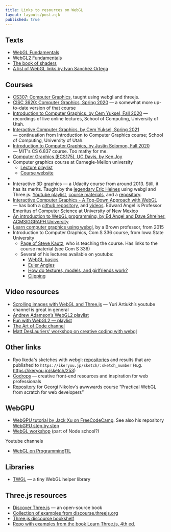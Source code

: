 ```yaml
---
title: Links to resources on WebGL
layout: layouts/post.njk
published: true
---
```



## Texts
- [WebGL Fundamentals](https://webglfundamentals.org/)
- [WebGL2 Fundamentals](https://webgl2fundamentals.org/)
- [The book of shaders](https://thebookofshaders.com/)
- [A list of WebGL links by Ivan Sanchez Ortega](https://ivan.sanchezortega.es/devel/2019/08/26/webgl-links.html)

## Courses
- [CS307: Computer Graphics](https://cs.wellesley.edu/~cs307/index.html), taught using webgl and threejs.
- [CISC 3620: Computer Graphics, Spring 2020](https://mr-pc.org/t/cisc3620/) — a somewhat more up-to-date version of that course
- [Introduction to Computer Graphics, by Cem Yuksel, Fall 2020](https://www.youtube.com/playlist?list=PLplnkTzzqsZTfYh4UbhLGpI5kGd5oW_Hh) — recordings of live online lectures, School of Computing, University of Utah.
- [Interactive Computer Graphics, by Cem Yuksel, Spring 2021](https://www.youtube.com/playlist?list=PLplnkTzzqsZS3R5DjmCQsqupu43oS9CFN) — continuation from Introduction to Computer Graphics course; School of Computing, University of Utah.
- [Introduction to Computer Graphics, by Justin Solomon, Fall 2020](https://www.youtube.com/playlist?list=PLQ3UicqQtfNuBjzJ-KEWmG1yjiRMXYKhh) — MIT's CS 6.837 course. Too mathy for me.
- [Computer Graphics (ECS175), UC Davis, by Ken Joy](https://www.youtube.com/playlist?list=PL_w_qWAQZtAZhtzPI5pkAtcUVgmzdAP8g)
- Computer graphics course at Carnegie-Mellon university
  - [Lecture playlist](https://www.youtube.com/playlist?list=PL9_jI1bdZmz2emSh0UQ5iOdT2xRHFHL7E)
  - [Course website](http://15462.courses.cs.cmu.edu/spring2023/home)
- 
- Interactive 3D graphics — a Udacity course from around 2013. Still, it has its merits. Taught by the [legendary Eric Heines](https://erich.realtimerendering.com/) using webgl and Three.js. [Youtube playlist]((https://www.youtube.com/playlist?list=PLAwxTw4SYaPlaHwnoGxJE7NFhEWRCIyet)), [course materials](https://www.udacity.com/wiki/cs291), and a [repository](https://github.com/udacity/cs291).
- [Interactive Computer Graphics - A Top-Down Approach with WebGL](https://www.cs.unm.edu/~angel/BOOK/INTERACTIVE_COMPUTER_GRAPHICS/SEVENTH_EDITION/) — has both a [github repository](https://github.com/esangel/WebGL), and [videos](https://www.cs.unm.edu/~angel/ONLINE_GRAPHICS/MPEGS/). Edward Angel is Professor Emeritus of Computer Science at University of New Mexico
- [An introduction to WebGL programming, by Ed Angel and Dave Shreiner, ACMSIGGRAPH University](https://www.youtube.com/watch?v=tgVLb6fOVVc)
- [Learn computer graphics using webgl](http://webgl.brown37.net/toc.html), by a Brown professor, from 2015
- Introduction to Computer Graphics, Com S 336 course, from Iowa State University
  - [Page of Steve Kautz](https://stevekautz.com/), who is teaching the course. Has links to the course material (see Com S 336)
  - Several of his lectures available on youtube:
    - [WebGL basics](https://youtu.be/PMwvougEwuw)
    - [Euler Angles](https://youtu.be/YhlEW8W1tww)
    - [How do textures, models, and girlfriends work?](https://www.youtube.com/watch?v=KwEuurLRG_Q)
    - [Clipping](https://youtu.be/_jvzZh0jMk4)

## Video resources
- [Scrolling images with WebGL and Three.js](https://www.youtube.com/watch?v=ivg603bYDk8) — Yuri Artiukh’s youtube channel is great in general
- [Andrew Adamson’s WebGL2 playlist](https://www.youtube.com/playlist?list=PLPbmjY2NVO_X1U1JzLxLDdRn4NmtxyQQo)
- [Fun with WebGL2 — playlist](https://www.youtube.com/playlist?list=PLMinhigDWz6emRKVkVIEAaePW7vtIkaIF)
- [The Art of Code channel](https://www.youtube.com/@TheArtofCodeIsCool/videos)
- [Matt DesLauriers’ workshop on creative coding with webgl](https://github.com/mattdesl/workshop-webgl-glsl)

## Other links
- Ryo Ikeda's sketches with webgl: [repositories](https://github.com/ikeryou?tab=repositories) and results that are published to `https://ikeryou.jp/sketch/:sketch_number` (e.g. https://ikeryou.jp/sketch/253)
- [Codrops](https://tympanus.net/codrops) — creative front-end resources and inspiration for web professionals
- [Repository](https://github.com/gnikoloff/practical-webgl-from-scratch-course) for Georgi Nikolov‘s awwwards course “Practical WebGL from scratch for web developers”

## WebGPU
- [WebGPU tutorial by Jack Xu on FreeCodeCamp](https://www.youtube.com/watch?v=KTFFdZSDiTU). See also his repository [WebGPU step by step](https://github.com/jack1232/WebGPU-Step-By-Step)
- [WebGL workshop](https://github.com/stackgl/webgl-workshop) (part of Node school?)

Youtube channels
- [WebGL on ProgrammingTIL](https://www.youtube.com/playlist?list=PLPqKsyEGhUnaOdIFLKvdkXAQWD4DoXnFl)

## Libraries
- [TWGL](https://twgljs.org/) — a tiny WebGL helper library

## Three.js resources
- [Discover Three.js](https://discoverthreejs.com/) — an open-source book
- [Collection of examples from discourse.threejs.org](https://discourse.threejs.org/t/collection-of-examples-from-discourse-threejs-org/4315)
- [Three.js discourse bookshelf](https://discourse.threejs.org/t/three-js-bookshelf/2468/5)
- [Repo with examples from the book Learn Three.js, 4th ed.](https://github.com/PacktPublishing/Learn-Three.js-Fourth-edition)
